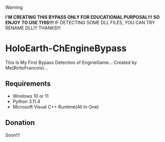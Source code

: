 > [!WARNING]
> **I'M CREATING THIS BYPASS ONLY FOR EDUCATIONAL PURPOSAL!!! SO ENJOY TO USE THIS!!!**
> IF DETECTING SOME DLL FILES, YOU CAN TRY RENAME DLL!!! THANKS!!!
# HoloEarth-ChEngineBypass
This Is My First Bypass Detection of EngineGame... Created by Me(RiritoFrancois)...

## Requirements
- Windows 10 or 11
- Python 3.11.4
- Microsoft Visual C++ Runtime(All In One)
## Donation

Soon!!!
